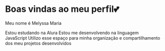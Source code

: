 # Boas vindas ao meu perfil💕
Meu nome é Melyssa Maria 

Estou estudando na Alura
Estou me desenvolvendo na linguagem JavaScript
Utilizo esse espaço para minha organização e compartilhamento dos meu projetos desenvolvidos
